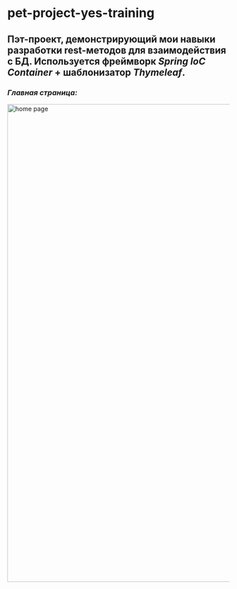 # pet-project-yes-training
**Пэт-проект**, демонстрирующий мои навыки разработки rest-методов для взаимодействия с БД. Используется фреймворк *Spring IoC Container* + шаблонизатор *Thymeleaf*.
---
### *Главная страница:*
<img width="1080" alt="home page" src="https://github.com/whtdoumean/pet-project-yes-training/assets/74312039/60e70161-2b80-45b2-a667-52ddfb6cad59">
